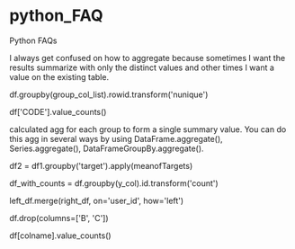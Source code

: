 # python_FAQ
Python FAQs

I always get confused on how to aggregate because sometimes I want the results summarize with only the distinct values and other times I want a value on the existing table.

df.groupby(group_col_list).rowid.transform('nunique')



df['CODE'].value_counts()

 calculated agg for each group to form a single summary value. You can do this agg in several ways by using DataFrame.aggregate(), Series.aggregate(), DataFrameGroupBy.aggregate().
 
 
 df2 = df1.groupby('target').apply(meanofTargets)


df_with_counts = df.groupby(y_col).id.transform('count')
        
 
left_df.merge(right_df, on='user_id', how='left')

df.drop(columns=['B', 'C'])

df[colname].value_counts()

